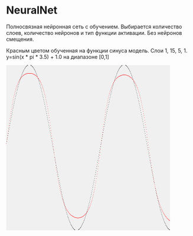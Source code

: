 # NeuralNet

Полносвязная нейронная сеть с обучением.
Выбирается количество слоев, количество нейронов и тип функции активации.
Без нейронов смещения.

Красным цветом обученная на функции синуса модель. Слои 1, 15, 5, 1. y=sin(x * pi * 3.5) + 1.0 на диапазоне [0,1]

![Image alt](https://github.com/aquaforge/NeuralNet/blob/master/sinus.png)
